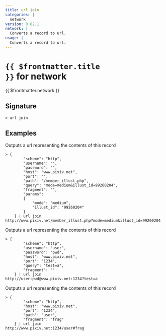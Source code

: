 ```yaml
---
title: url join
categories: |
  network
version: 0.82.1
network: |
  Converts a record to url.
usage: |
  Converts a record to url.
---
```


# <code>{{ $frontmatter.title }}</code> for network

<div class='command-title'>{{ $frontmatter.network }}</div>

## Signature

```> url join ```

## Examples

Outputs a url representing the contents of this record
```shell
> {
        "scheme": "http",
        "username": "",
        "password": "",
        "host": "www.pixiv.net",
        "port": "",
        "path": "/member_illust.php",
        "query": "mode=medium&illust_id=99260204",
        "fragment": "",
        "params":
        {
            "mode": "medium",
            "illust_id": "99260204"
        }
    } | url join
http://www.pixiv.net/member_illust.php?mode=medium&illust_id=99260204
```

Outputs a url representing the contents of this record
```shell
> {
        "scheme": "http",
        "username": "user",
        "password": "pwd",
        "host": "www.pixiv.net",
        "port": "1234",
        "query": "test=a",
        "fragment": ""
    } | url join
http://user:pwd@www.pixiv.net:1234?test=a
```

Outputs a url representing the contents of this record
```shell
> {
        "scheme": "http",
        "host": "www.pixiv.net",
        "port": "1234",
        "path": "user",
        "fragment": "frag"
    } | url join
http://www.pixiv.net:1234/user#frag
```
